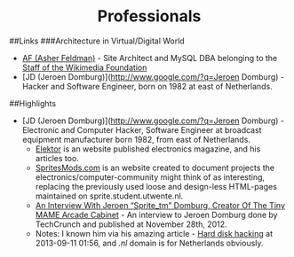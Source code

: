 <!DOCTYPE html PUBLIC "-//W3C//DTD XHTML 1.0 Transitional//EN" "http://www.w3.org/TR/xhtml1/DTD/xhtml1-transitional.dtd"><?xml version="1.0" encoding="utf-8"?><html xmlns="http://www.w3.org/1999/xhtml" xml:lang="en" lang="en">
<head>
  <meta charset='utf-8'>
  <meta name="viewport" content="width=device-width, initial-scale=1.0, maximum-scale=1.0">
  <title>Professionals</title>
  <link id="MainCSS" type="text/css" rel="stylesheet" href="../static/stylesheets/main.css"/><script type="text/javascript" src=""></script>
</head><body>

<div align="center"><h1>Professionals</h1></div>


##Links
###Architecture in Virtual/Digital World
 * [AF (Asher Feldman)](http://www.google.com/?q=Asher+Feldman) - Site Architect and MySQL DBA belonging to the [Staff of the Wikimedia Foundation](http://wikimediafoundation.org/wiki/Staff)
 * [JD (Jeroen Domburg)](http://www.google.com/?q=Jeroen Domburg) - Hacker and Software Engineer, born on 1982 at east of Netherlands.


##Highlights
 * [JD (Jeroen Domburg)](http://www.google.com/?q=Jeroen Domburg) - Electronic and Computer Hacker, Software Engineer at broadcast equipment manufacturer born 1982, from east of Netherlands.
   * [Elektor](http://elektor.com/) is an website published electronics magazine, and his articles too.
   * [SpritesMods.com](http://www.spritsmods.com) is an website created to document projects the electronics/computer-community might think of as interesting, replacing the previously used loose and design-less HTML-pages maintained on sprite.student.utwente.nl.
   * [An Interview With Jeroen “Sprite_tm” Domburg, Creator Of The Tiny MAME Arcade Cabinet](http://techcrunch.com/2012/11/28/an-interview-with-jeroen-sprite_tm-domburg-creator-of-the-tiny-mame-arcade-cabinet/) - An interview to Jeroen Domburg done by TechCrunch and published at November 28th, 2012.
   * Notes: I known him via his amazing article - [Hard disk hacking](http://spritesmods.com/?art=hddhack) at 2013-09-11 01:56, and _.nl_ domain is for Netherlands obviously.



</body></html>